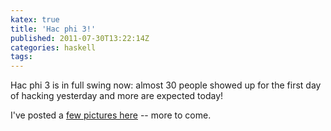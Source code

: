 ```yaml
---
katex: true
title: 'Hac phi 3!'
published: 2011-07-30T13:22:14Z
categories: haskell
tags: 
---
```


Hac phi 3 is in full swing now: almost 30 people showed up for the first day of hacking yesterday and more are expected today!

I've posted a <a href="http://yorgeys.smugmug.com/Computers/Hac-Phi-2011/18289396_wSgFwT" title="Hac phi 3">few pictures here</a> -- more to come.

